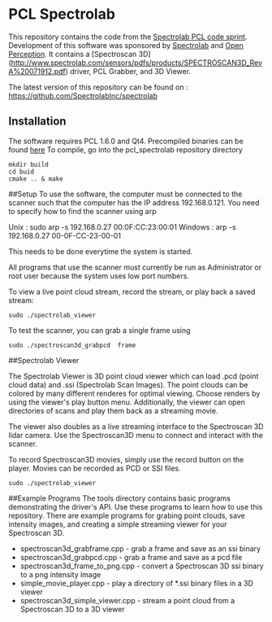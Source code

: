 PCL Spectrolab
===========================

This repository contains the code from the 
[Spectrolab PCL code sprint](www.pointclouds.org/blog/spectrolab/).
Development of this software was sponsored by [Spectrolab]( www.spectrolab.com/) and 
[Open Perception](www.openperception.org).  It contains a [Spectroscan 3D]
(http://www.spectrolab.com/sensors/pdfs/products/SPECTROSCAN3D_RevA%20071912.pdf) driver,
PCL Grabber, and 3D Viewer.

The latest version of this repository can be found on :
https://github.com/SpectrolabInc/spectrolab

## Installation

The software requires PCL 1.6.0 and Qt4.  Precompiled binaries can be found [here](http://pointclouds.org/downloads/)
To compile, go into the pcl_spectrolab repository directory

	mkdir build
	cd buid
	cmake .. & make

##Setup
To use the software, the computer must be connected to the scanner
such that the computer has the IP address 192.168.0.121.  You need
to specify how to find the scanner using arp

Unix  :
	sudo arp -s 192.168.0.27 00:0F:CC:23:00:01
Windows  : 
	arp -s 192.168.0.27  00-0F-CC-23-00-01

This needs to be done everytime the system is started.

All programs that use the scanner must currently be run as Administrator 
or root user because the system uses low port numbers.

To view a live point cloud stream, record the stream, or play back a saved stream:

	sudo ./spectrolab_viewer

To test the scanner, you can grab a single frame using 

	sudo ./spectroscan3d_grabpcd  frame


##Spectrolab Viewer 

The Spectrolab Viewer is 3D point cloud viewer which can load .pcd 
(point cloud data) and .ssi (Spectrolab Scan Images).  The point clouds 
can be colored by many different renderes for optimal viewing. Choose renders
by using the viewer's play button menu.  Additionally, 
the viewer can open directories of scans and play them back as a streaming
movie.

The viewer also doubles as a live streaming interface to the Spectroscan
3D lidar camera.  Use the Spectroscan3D menu to connect and interact with
the scanner. 

To record Spectroscan3D movies, simply use the record button on the player.
Movies can be recorded as PCD or SSI files.

	sudo ./spectrolab_viewer


##Example Programs 
The tools directory contains basic programs demonstrating the driver's 
API.  Use these programs to learn how to use this repository.
There are example programs for grabing point clouds, save intensity
images, and creating a simple streaming viewer for your Spectroscan 3D.

* spectroscan3d_grabframe.cpp -  grab a frame and save as an ssi binary
* spectroscan3d_grabpcd.cpp   -  grab a frame and save as a pcd file
* spectroscan3d_frame_to_png.cpp - convert a Spectroscan 3D ssi binary to a png intensity image
* simple_movie_player.cpp -  play a directory of *.ssi binary files in a 3D viewer
* spectroscan3d_simple_viewer.cpp - stream a point cloud from a Spectroscan 3D to a 3D viewer
 
 
